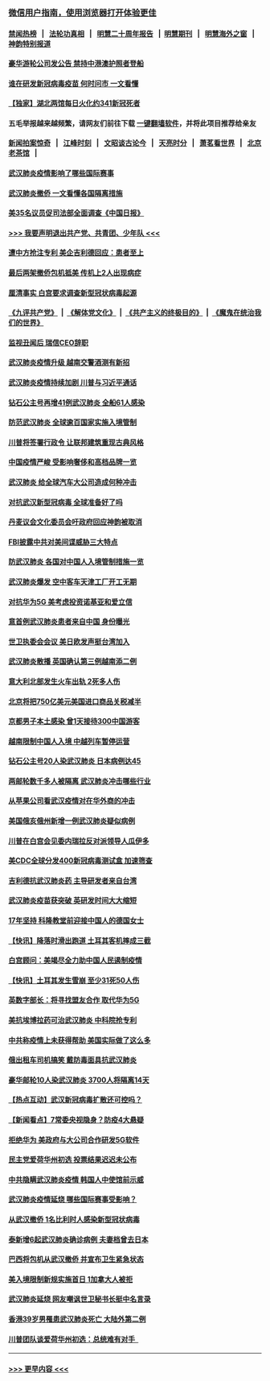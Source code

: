 ### [微信用户指南，使用浏览器打开体验更佳](https://github.com/gfw-breaker/banned-news1/blob/master/indexes/wechat-guide.md?t=0)
#### [禁闻热榜](热点新闻.md?t=0)  &nbsp;&nbsp;|&nbsp;&nbsp; [法轮功真相](https://github.com/gfw-breaker/truth/blob/master/README.md?t=0) &nbsp;&nbsp;|&nbsp;&nbsp; [明慧二十周年报告](https://github.com/gfw-breaker/mh-reports/blob/master/README.md?t=0) &nbsp;&nbsp;|&nbsp;&nbsp;[明慧期刊](https://github.com/gfw-breaker/mh-qikan) &nbsp;&nbsp;|&nbsp;&nbsp; [明慧海外之窗](https://github.com/gfw-breaker/mh-news/blob/master/README.md?t=0) &nbsp;&nbsp;|&nbsp;&nbsp; [神韵特别报道](https://github.com/gfw-breaker/mh-news/blob/master/shenyun.md?t=0)
#### [豪华游轮公司发公告 禁持中港澳护照者登船](../pages/nsc418/n11852761.md?t=02081022) 
#### [谁在研发新冠病毒疫苗 何时问市 一文看懂](../pages/nsc418/n11852840.md?t=02081022) 
#### [【独家】湖北两馆每日火化约341新冠死者](../pages/nsc418/n11845444.md?t=02081022) 
#### 五毛举报越来越频繁，请网友们前往下载 [一键翻墙软件](https://github.com/gfw-breaker/ssr-accounts)，并将此项目推荐给亲友
#### [新闻拍案惊奇](https://github.com/gfw-breaker/banned-news1/blob/master/pages/link4.md) &nbsp;&nbsp;|&nbsp;&nbsp; [江峰时刻](https://github.com/gfw-breaker/banned-news1/blob/master/pages/link4.md) &nbsp;&nbsp;|&nbsp;&nbsp; [文昭谈古论今](https://github.com/gfw-breaker/banned-news1/blob/master/pages/link4.md) &nbsp;&nbsp;|&nbsp;&nbsp; [天亮时分](https://github.com/gfw-breaker/banned-news1/blob/master/pages/link4.md) &nbsp;&nbsp;|&nbsp;&nbsp; [萧茗看世界](https://github.com/gfw-breaker/banned-news1/blob/master/pages/link4.md) &nbsp;&nbsp;|&nbsp;&nbsp; [北京老茶馆](https://github.com/gfw-breaker/banned-news1/blob/master/pages/link4.md) &nbsp;&nbsp;|&nbsp;&nbsp; 
#### [武汉肺炎疫情影响了哪些国际赛事](../pages/nsc418/n11852441.md?t=02081022) 
#### [武汉肺炎撤侨 一文看懂各国隔离措施](../pages/nsc418/n11844216.md?t=02081022) 
#### [美35名议员促司法部全面调查《中国日报》](../pages/nsc418/n11852435.md?t=02081022) 
#### [>>> 我要声明退出共产党、共青团、少年队 <<<](https://github.com/begood0513/goodnews/blob/master/quit/letter.md) 
#### [遭中方抢注专利 美企吉利德回应：患者至上](../pages/nsc418/n11852037.md?t=02081022) 
#### [最后两架撤侨包机抵美 传机上2人出现病症](../pages/nsc418/n11852173.md?t=02081022) 
#### [厘清事实 白宫要求调查新型冠状病毒起源](../pages/nsc418/n11852106.md?t=02081022) 
#### [《九评共产党》](https://github.com/begood0513/9ping.md/blob/master/README.md) &nbsp;|&nbsp; [《解体党文化》](../../../../jtdwh.md/blob/master/README.md)  &nbsp;|&nbsp; [《共产主义的终极目的》](../../../../gczydzjmd.md/blob/master/README.md) &nbsp;|&nbsp; [《魔鬼在统治我们的世界》](../../../../mgztzwmdsj.md/blob/master/README.md) 
#### [监视丑闻后 瑞信CEO辞职](../pages/nsc418/n11852127.md?t=02081022) 
#### [武汉肺炎疫情升级 越南交警酒测有新招](../pages/nsc418/n11851632.md?t=02081022) 
#### [武汉肺炎疫情持续加剧 川普与习近平通话](../pages/nsc418/n11851613.md?t=02081022) 
#### [钻石公主号再增41例武汉肺炎 全船61人感染](../pages/nsc418/n11850401.md?t=02081022) 
#### [防范武汉肺炎 全球逾百国家实施入境管制](../pages/nsc418/n11850557.md?t=02081022) 
#### [川普将签署行政令 让联邦建筑重现古典风格](../pages/nsc418/n11850654.md?t=02081022) 
#### [中国疫情严峻 受影响奢侈和高档品牌一览](../pages/nsc418/n11850319.md?t=02081022) 
#### [武汉肺炎 给全球汽车大公司造成何种冲击](../pages/nsc418/n11850056.md?t=02081022) 
#### [对抗武汉新型冠病毒 全球准备好了吗](../pages/nsc418/n11850142.md?t=02081022) 
#### [丹麦议会文化委员会吁政府回应神韵被取消](../pages/nsc418/n11849312.md?t=02081022) 
#### [FBI披露中共对美间谍威胁三大特点](../pages/nsc418/n11849700.md?t=02081022) 
#### [防武汉肺炎 各国对中国人入境管制措施一览](../pages/nsc418/n11838726.md?t=02081022) 
#### [武汉肺炎爆发 空中客车天津工厂开工无期](../pages/nsc418/n11849634.md?t=02081022) 
#### [对抗华为5G 美考虑投资诺基亚和爱立信](../pages/nsc418/n11849510.md?t=02081022) 
#### [意首例武汉肺炎患者来自中国 身份曝光](../pages/nsc418/n11849454.md?t=02081022) 
#### [世卫执委会会议 美日欧发声挺台湾加入](../pages/nsc418/n11849433.md?t=02081022) 
#### [武汉肺炎散播 英国确认第三例越南添二例](../pages/nsc418/n11849439.md?t=02081022) 
#### [意大利北部发生火车出轨 2死多人伤](../pages/nsc418/n11848999.md?t=02081022) 
#### [北京将把750亿美元美国进口商品关税减半](../pages/nsc418/n11848896.md?t=02081022) 
#### [京都男子本土感染 曾1天接待300中国游客](../pages/nsc418/n11848641.md?t=02081022) 
#### [越南限制中国人入境 中越列车暂停运营](../pages/nsc418/n11847844.md?t=02081022) 
#### [钻石公主号20人染武汉肺炎 日本病例达45](../pages/nsc418/n11847823.md?t=02081022) 
#### [两邮轮数千多人被隔离 武汉肺炎冲击哪些行业](../pages/nsc418/n11847456.md?t=02081022) 
#### [从苹果公司看武汉疫情对在华外商的冲击](../pages/nsc418/n11847586.md?t=02081022) 
#### [美国俄亥俄州新增一例武汉肺炎疑似病例](../pages/nsc418/n11847714.md?t=02081022) 
#### [川普在白宫会见委内瑞拉反对派领导人瓜伊多](../pages/nsc418/n11847391.md?t=02081022) 
#### [美CDC全球分发400新冠病毒测试盒 加速筛查](../pages/nsc418/n11847260.md?t=02081022) 
#### [吉利德抗武汉肺炎药 主导研发者来自台湾](../pages/nsc418/n11847064.md?t=02081022) 
#### [武汉肺炎疫苗获突破 英研发时间大大缩短](../pages/nsc418/n11846915.md?t=02081022) 
#### [17年坚持 科隆教堂前迎接中国人的德国女士](../pages/nsc418/n11846781.md?t=02081022) 
#### [【快讯】降落时滑出跑道 土耳其客机摔成三截](../pages/nsc418/n11847021.md?t=02081022) 
#### [白宫顾问：美竭尽全力助中国人民遏制疫情](../pages/nsc418/n11846756.md?t=02081022) 
#### [【快讯】土耳其发生雪崩 至少31死50人伤](../pages/nsc418/n11846680.md?t=02081022) 
#### [英数字部长：将寻找盟友合作 取代华为5G](../pages/nsc418/n11846485.md?t=02081022) 
#### [美抗埃博拉药可治武汉肺炎 中科院抢专利](../pages/nsc418/n11846409.md?t=02081022) 
#### [中共称疫情上未获得帮助 美国实际做了这么多](../pages/nsc418/n11846008.md?t=02081022) 
#### [俄出租车司机搞笑 戴防毒面具抗武汉肺炎](../pages/nsc418/n11845703.md?t=02081022) 
#### [豪华邮轮10人染武汉肺炎 3700人将隔离14天](../pages/nsc418/n11845543.md?t=02081022) 
#### [【热点互动】武汉新冠病毒扩散还可控吗？](../pages/nsc418/n11844750.md?t=02081022) 
#### [【新闻看点】7常委央视隐身？防疫4大悬疑](../pages/nsc418/n11844611.md?t=02081022) 
#### [拒绝华为 美政府与大公司合作研发5G软件](../pages/nsc418/n11844625.md?t=02081022) 
#### [民主党爱荷华州初选 投票结果迟迟未公布](../pages/nsc418/n11844207.md?t=02081022) 
#### [中共隐瞒武汉肺炎疫情 韩国人中使馆前示威](../pages/nsc418/n11844084.md?t=02081022) 
#### [武汉肺炎疫情延烧 哪些国际赛事受影响？](../pages/nsc418/n11843958.md?t=02081022) 
#### [从武汉撤侨 1名比利时人感染新型冠状病毒](../pages/nsc418/n11843977.md?t=02081022) 
#### [泰新增6起武汉肺炎确诊病例 夫妻档曾去日本](../pages/nsc418/n11843900.md?t=02081022) 
#### [巴西将包机从武汉撤侨 并宣布卫生紧急状态](../pages/nsc418/n11843418.md?t=02081022) 
#### [美入境限制新规实施首日 1加拿大人被拒](../pages/nsc418/n11843058.md?t=02081022) 
#### [武汉肺炎延烧 网友嘲讽世卫秘书长挺中名言录](../pages/nsc418/n11843056.md?t=02081022) 
#### [香港39岁男罹患武汉肺炎死亡 大陆外第二例](../pages/nsc418/n11843026.md?t=02081022) 
#### [川普团队谈爱荷华州初选：总统难有对手  ](../pages/nsc418/n11842867.md?t=02081022) 

----
#### [ >>> 更早内容 <<< ](../indexes/nsc418-earlier.md)
